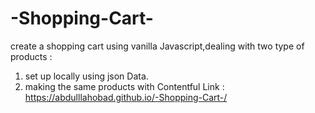 # -Shopping-Cart-
create a shopping cart using vanilla Javascript,dealing with two type of products :
1) set up locally using json Data.
2) making the same products with Contentful 
Link : https://abdulllahobad.github.io/-Shopping-Cart-/
